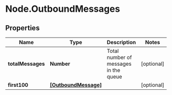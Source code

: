 # Node.OutboundMessages

## Properties

Name | Type | Description | Notes
------------ | ------------- | ------------- | -------------
**totalMessages** | **Number** | Total number of messages in the queue | [optional] 
**first100** | [**[OutboundMessage]**](OutboundMessage.md) |  | [optional] 


